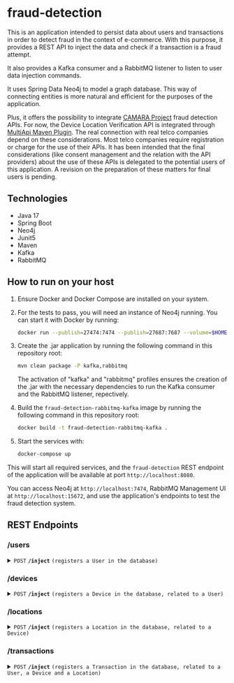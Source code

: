 # fraud-detection

This is an application intended to persist data about users and transactions in order to detect fraud in the context of e-commerce. With this purpose, it provides a REST API to inject the data and check if a transaction is a fraud attempt.

It also provides a Kafka consumer and a RabbitMQ listener to listen to user data injection commands.

It uses Spring Data Neo4j to model a graph database. This way of connecting entities is more natural and efficient for the purposes of the application.

Plus, it offers the possibility to integrate [CAMARA Project](https://camaraproject.org/) fraud detection APIs. For now, the Device Location Verification API is integrated through [MultiApi Maven Plugin](https://github.com/sngular/scs-multiapi-plugin). The real connection with real telco companies depend on these considerations. Most telco companies require registration or charge for the use of their APIs. It has been intended that the final considerations (like consent management and the relation with the API providers) about the use of these APIs is delegated to the potential users of this application. A revision on the preparation of these matters for final users is pending.

## Technologies

- Java 17
- Spring Boot
- Neo4j
- Junit5
- Maven
- Kafka
- RabbitMQ

## How to run on your host

1. Ensure Docker and Docker Compose are installed on your system.
2. For the tests to pass, you will need an instance of Neo4j running. You can start it with Docker by running:

    ```bash
    docker run --publish=27474:7474 --publish=27687:7687 --volume=$HOME/test/neo4j/data:/data --env NEO4J_AUTH=neo4j/secretgraph neo4j
    ```

3. Create the .jar application by running the following command in this repository root:

    ```bash
    mvn clean package -P kafka,rabbitmq
    ```   
   The activation of "kafka" and "rabbitmq" profiles ensures the creation of the .jar with the necessary dependencies to run the Kafka consumer and the RabbitMQ listener, repectively.


4. Build the `fraud-detection-rabbitmq-kafka` image by running the following command in this repository root:

    ```bash
    docker build -t fraud-detection-rabbitmq-kafka .
    ```

5. Start the services with:

    ```bash
    docker-compose up
    ```

This will start all required services, and the `fraud-detection` REST endpoint of the application will be available at port `http://localhost:8080`.

You can access Neo4j at `http://localhost:7474`, RabbitMQ Management UI at `http://localhost:15672`, and use the application's endpoints to test the fraud detection system.


## REST Endpoints

### /users

<details>
 <summary><code>POST</code> <code><b>/inject</b></code> <code>(registers a User in the database)</code></summary>

##### Parameters

> | name               | type           | data type         | description                                                                                         |
> |--------------------|----------------|-------------------|-----------------------------------------------------------------------------------------------------|
> | injectUserCommand  | required, body | object (JSON)     | Object containing all the necessary information about a user to be stored (InjectUserCommand.class) |


##### Responses

> | http code | content-type                      | response                                                          |
> |-----------|-----------------------------------|-------------------------------------------------------------------|
> | `200`     | `text/plain;charset=UTF-8`        | `User injected successfully`                                      |
> | `400`     | `application/json`                | `a field must not be null, empty, or invalid (e.g. email format)` |


</details>

### /devices

<details>
 <summary><code>POST</code> <code><b>/inject</b></code> <code>(registers a Device in the database, related to a User)</code></summary>

##### Parameters

> | name                | type           | data type         | description                                                                                             |
> |---------------------|----------------|-------------------|---------------------------------------------------------------------------------------------------------|
> | injectDeviceCommand | required, body | object (JSON)     | Object containing all the necessary information about a Device to be stored (InjectDeviceCommand.class) |


##### Responses

> | http code | content-type                      | response                                                          |
> |-----------|-----------------------------------|-------------------------------------------------------------------|
> | `200`     | `text/plain;charset=UTF-8`        | `Device injected successfully`                                    |
> | `400`     | `application/json`                | `a field must not be null, empty, or invalid (e.g. email format)` |
> | `404`     | `application/json`                | `the User of the Device does not exist in database `              |


</details>

### /locations

<details>
 <summary><code>POST</code> <code><b>/inject</b></code> <code>(registers a Location in the database, related to a Device)</code></summary>

##### Parameters

> | name                  | type           | data type         | description                                                                                                 |
> |-----------------------|----------------|-------------------|-------------------------------------------------------------------------------------------------------------|
> | injectLocationCommand | required, body | object (JSON)     | Object containing all the necessary information about a Location to be stored (InjectLocationCommand.class) |


##### Responses

> | http code | content-type                      | response                                           |
> |-----------|-----------------------------------|----------------------------------------------------|
> | `200`     | `text/plain;charset=UTF-8`        | `Location injected successfully`                   |
> | `400`     | `application/json`                | `a field must not be null nor empty`               |
> | `404`     | `application/json`                | `the Device indicated does not exist in database ` |


</details>

### /transactions

<details>
 <summary><code>POST</code> <code><b>/inject</b></code> <code>(registers a Transaction in the database, related to a User, a Device and a Location)</code></summary>

##### Parameters

> | name                       | type           | data type         | description                                                                                                         |
> |----------------------------|----------------|-------------------|---------------------------------------------------------------------------------------------------------------------|
> | registerTransactionCommand | required, body | object (JSON)     | Object containing all the necessary information about a Transaction to be stored (RegisterTransactionCommand.class) |


##### Responses

> | http code | content-type       | response                                                                                                           |
> |-----------|--------------------|--------------------------------------------------------------------------------------------------------------------|
> | `200`     | `application/json` | `the Transaction successfully registered, including a field indicating if it has been declared as a fraud attempt` |
> | `400`     | `application/json` | `a field must not be null nor empty`                                                                               |
> | `404`     | `application/json` | `the Device, User or Location indicated does not exist in database `                                               |


</details>